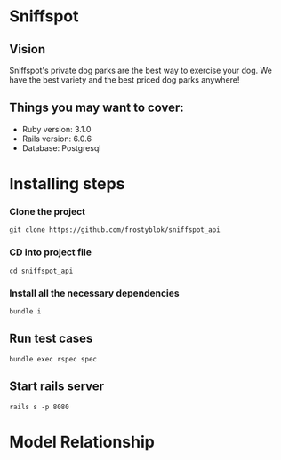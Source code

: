 # Sniffspot #

## Vision

Sniffspot's private dog parks are the best way to exercise your dog. We have the best variety and the best priced dog parks anywhere!

## Things you may want to cover: ##
- Ruby version: 3.1.0
- Rails version: 6.0.6
- Database: Postgresql

# Installing steps #


### Clone the project ###
```
git clone https://github.com/frostyblok/sniffspot_api
```

### CD into project file ###
```
cd sniffspot_api
```

### Install all the necessary dependencies ###
```
bundle i
```



## Run test cases ##
```
bundle exec rspec spec
```

## Start rails server ##
```
rails s -p 8080
```


# Model Relationship #

